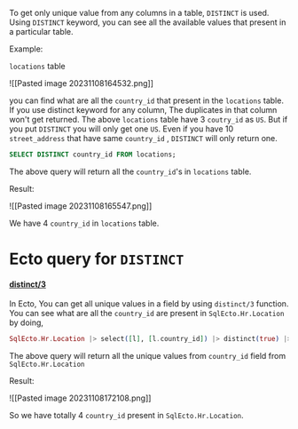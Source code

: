 To get only unique value from any columns in a table, `DISTINCT` is used. Using `DISTINCT` keyword, you can see all the available values that present in a particular table. 

Example:

`locations` table

![[Pasted image 20231108164532.png]]

 you can find what are all the `country_id` that present in the `locations` table. If you use distinct keyword for any column, The duplicates in that column won't get returned.  The above `locations` table have 3 `coutry_id` as `US`. But if you put `DISTINCT`  you will only get one `US`. Even if you have 10 `street_address` that have same `country_id` , `DISTINCT` will only return one. 

``` SQL
SELECT DISTINCT country_id FROM locations;
```

The above query will return all the `country_id`'s in `locations` table.

Result:

![[Pasted image 20231108165547.png]]

We have 4 `country_id` in `locations` table.

# Ecto query for `DISTINCT`

#### [distinct/3](https://hexdocs.pm/ecto/Ecto.Query.html#distinct/3)

In Ecto, You can get all unique values in a field by using `distinct/3` function. You can see what are all the `country_id` are present in `SqlEcto.Hr.Location` by doing,

``` Elixir
SqlEcto.Hr.Location |> select([l], [l.country_id]) |> distinct(true) |> SqlEcto.Repo.all()
```

The above query will return all the unique values from `country_id` field from `SqlEcto.Hr.Location`


Result:

![[Pasted image 20231108172108.png]]

So we have totally 4 `country_id` present in `SqlEcto.Hr.Location`.